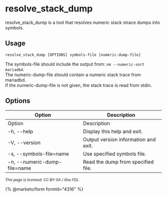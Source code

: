 # resolve\_stack\_dump

resolve\_stack\_dump is a tool that resolves numeric stack strace dumps into symbols.

## Usage

```
resolve_stack_dump [OPTIONS] symbols-file [numeric-dump-file]
```

The symbols-file should include the output from: `nm --numeric-sort mariadbd`.\
The numeric-dump-file should contain a numeric stack trace from mariadbd.\
If the numeric-dump-file is not given, the stack trace is read from stdin.

## Options

| Option                       | Description                          |
| ---------------------------- | ------------------------------------ |
| Option                       | Description                          |
| -h, --help                   | Display this help and exit.          |
| -V, --version                | Output version information and exit. |
| -s, --symbols-file=name      | Use specified symbols file.          |
| -n, --numeric-dump-file=name | Read the dump from specified file.   |

<sub>_This page is licensed: CC BY-SA / Gnu FDL_</sub>

{% @marketo/form formId="4316" %}
